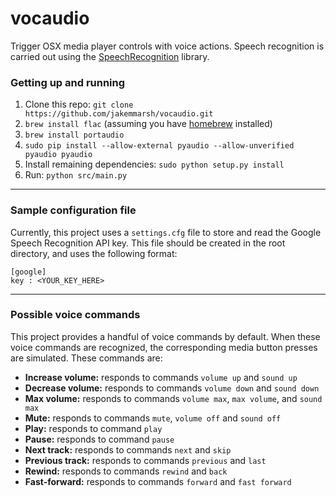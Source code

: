 vocaudio
========

Trigger OSX media player controls with voice actions. Speech recognition is carried out using the [SpeechRecognition](https://github.com/Uberi/speech_recognition) library.

### Getting up and running

1. Clone this repo: `git clone https://github.com/jakemmarsh/vocaudio.git`
2. `brew install flac` (assuming you have [homebrew](http://brew.sh/) installed)
3. `brew install portaudio`
4. `sudo pip install --allow-external pyaudio --allow-unverified pyaudio pyaudio`
5. Install remaining dependencies: `sudo python setup.py install`
6. Run: `python src/main.py`

---

### Sample configuration file

Currently, this project uses a `settings.cfg` file to store and read the Google Speech Recognition API key. This file should be created in the root directory, and uses the following format:

```
[google]
key : <YOUR_KEY_HERE>
```

---

### Possible voice commands

This project provides a handful of voice commands by default. When these voice commands are recognized, the corresponding media button presses are simulated. These commands are:

- **Increase volume:** responds to commands `volume up` and `sound up`
- **Decrease volume:** responds to commands `volume down` and `sound down`
- **Max volume:** responds to commands `volume max`, `max volume`, and `sound max`
- **Mute:** responds to commands `mute`, `volume off` and `sound off`
- **Play:** responds to command `play`
- **Pause:** responds to command `pause`
- **Next track:** responds to commands `next` and `skip`
- **Previous track:** responds to commands `previous` and `last`
- **Rewind:** responds to commands `rewind` and `back`
- **Fast-forward:** responds to commands `forward` and `fast forward`
